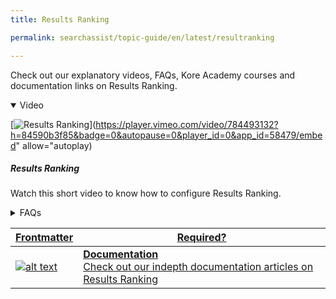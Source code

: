 ```yaml
---
title: Results Ranking

permalink: searchassist/topic-guide/en/latest/resultranking

---
```

<!--#### Topic Guide
###### Results Ranking-->

  Check out our explanatory videos, FAQs, Kore Academy courses and documentation links on Results Ranking.

<details class="introduction-video" open>
  <summary>Video
  </summary>
  
   [![Results Ranking](images/VideoCoverImage.png)](https://player.vimeo.com/video/784493132?h=84590b3f85&badge=0&autopause=0&player_id=0&app_id=58479/embed" allow="autoplay)

  ##### Results Ranking 
  Watch this short video to know how to configure Results Ranking.

</details>

<details>
  <summary>FAQs
  </summary>

  <a class="doc-link" target="_blank" href="https://docs.kore.ai/searchassist/concepts/personalizing-results/personalizing-results-ranking/">
 
  What is Results Ranking ?

</a>

 <a class="doc-link" target="_blank" href="https://docs.kore.ai/searchassist/concepts/personalizing-results/personalizing-results-ranking/#Adding_Personalizations">
 
 How can you simulate your search Application?

</a>
 
  
<a class="doc-link" target="_blank" href="https://docs.kore.ai/searchassist/concepts/personalizing-results/personalizing-results-ranking/#Adding_Personalizations">

  How to customize my results?

</a>
  
  <a class="doc-link" target="_blank" href="https://docs.kore.ai/searchassist/concepts/personalizing-results/personalizing-results-ranking/#Reset_Customization">
 
  How to customize my results?

</a>


</details>


<a class="doc-link" target="_blank" href="https://docs.kore.ai/searchassist/concepts/personalizing-results/personalizing-results-ranking/">


| Frontmatter | Required? |
|-------------|-------------|
| ![alt text](images/SA_Documentation.svg "Title") | **Documentation**  <br /> Check out our indepth documentation articles on Results Ranking | 


</a>
